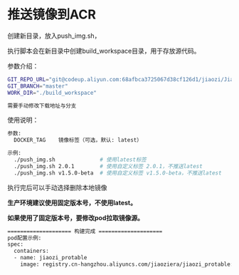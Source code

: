 # 推送镜像到ACR

创建新目录，放入push_img.sh，

执行脚本会在新目录中创建build_workspace目录，用于存放源代码。



参数介绍：

```bash
GIT_REPO_URL="git@codeup.aliyun.com:68afbca3725067d38cf126d1/jiaozi/Jiaozi_Portable.git"
GIT_BRANCH="master" 
WORK_DIR="./build_workspace"

需要手动修改下载地址与分支
```

使用说明：

```bash
参数:
  DOCKER_TAG    镜像标签（可选，默认: latest）

示例:
  ./push_img.sh              # 使用latest标签
  ./push_img.sh 2.0.1        # 使用自定义标签 2.0.1，不推送latest
  ./push_img.sh v1.5.0-beta  # 使用自定义标签 v1.5.0-beta，不推送latest
```



执行完后可以手动选择删除本地镜像



**生产环境建议使用固定版本号，不使用latest。**

**如果使用了固定版本号，要修改pod拉取镜像源。**



```bash
==================== 构建完成 ====================
pod配置示例:
spec:
  containers:
  - name: jiaozi_protable
    image: registry.cn-hangzhou.aliyuncs.com/jiaoziera/jiaozi_protable:latest
```




